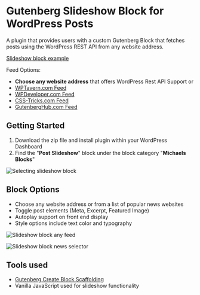 # Gutenberg Slideshow Block for WordPress Posts
A plugin that provides  users with a custom Gutenberg Block that fetches posts using the WordPress REST API from any website address.

[Slideshow block example](https://gutenberg.progressionstudios.com/)

Feed Options:
* **Choose any website address** that offers WordPress Rest API Support or
* [WPTavern.com Feed](https://wptavern.com)
* [WPDeveloper.com Feed](https://wpdeveloper.com/blog/)
* [CSS-Tricks.com Feed](https://css-tricks.com)
* [GutenbergHub.com Feed](https://gutenberghub.com/)


## Getting Started ##
1. Download the zip file and install plugin within your WordPress Dashboard
2. Find the "**Post Slideshow**" block under the block category "**Michaels Blocks**"

![Selecting slideshow block](https://gutenberg.progressionstudios.com/wp-content/uploads/2024/01/post-slideshow-block.jpg)


## Block Options ##
* Choose any website address or from a list of popular news websites
* Toggle post elements (Meta, Excerpt, Featured Image)
* Autoplay support on front end display
* Style options include text color and typography

![Slideshow block any feed](https://gutenberg.progressionstudios.com/wp-content/uploads/2024/01/slideshow-feed-selection.jpg)

![Slideshow block news selector](https://gutenberg.progressionstudios.com/wp-content/uploads/2024/01/slideshow-news-feeds.jpg)

## Tools used  ##
* [Gutenberg Create Block Scaffolding](https://developer.wordpress.org/block-editor/reference-guides/packages/packages-create-block/)
* Vanilla JavaScript used for slideshow functionality
